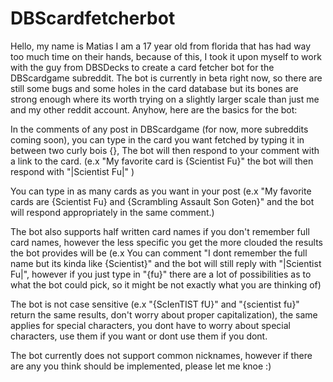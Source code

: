 # DBScardfetcherbot
Hello, my name is Matias I am a 17 year old from florida that has had way too much time on their hands, because of this, I took it upon myself to work with the guy from DBSDecks to create a card fetcher bot for the DBScardgame subreddit. The bot is currently in beta right now, so there are still some bugs and some holes in the card database but its bones are strong enough where its worth trying on a slightly larger scale than just me and my other reddit account. Anyhow, here are the basics for the bot:

In the comments of any post in DBScardgame (for now, more subreddits coming soon), you can type in the card you want fetched by typing it in between two curly bois {}, The bot will then respond to your comment with a link to the card. (e.x "My favorite card is {Scientist Fu}" the bot will then respond with "|Scientist Fu|" )

You can type in as many cards as you want in your post (e.x "My favorite cards are {Scientist Fu} and {Scrambling Assault Son Goten}" and the bot will respond appropriately in the same comment.)

The bot also supports half written card names if you don't remember full card names, however the less specific you get the more clouded the results the bot provides will be (e.x You can comment "I dont remember the full name but its kinda like {Scientist}" and the bot will still reply with "|Scientist Fu|", however if you just type in "{fu}" there are a lot of possibilities as to what the bot could pick, so it might be not exactly what you are thinking of)

The bot is not case sensitive (e.x "{ScIenTIST fU}" and "{scientist fu}" return the same results, don't worry about proper capitalization), the same applies for special characters, you dont have to worry about special characters, use them if you want or dont use them if you dont.

The bot currently does not support common nicknames, however if there are any you think should be implemented, please let me knoe :)
